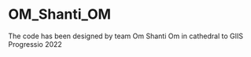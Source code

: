 # OM_Shanti_OM
The code has been designed by team Om Shanti Om in cathedral to GIIS Progressio 2022
